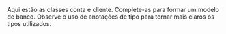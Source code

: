 Aqui estão as classes conta e cliente.
Complete-as para formar um modelo de banco.
Observe o uso de anotações de tipo para tornar mais claros os tipos utilizados.
